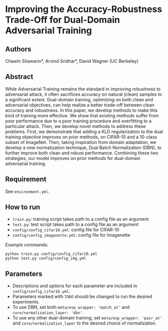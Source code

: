# Improving the Accuracy-Robustness Trade-Off for Dual-Domain Adversarial Training

## Authors

Chawin Sitawarin*, Arvind Sridhar*, David Wagner (UC Berkeley)

## Abstract

While Adversarial Training remains the standard in improving robustness to adversarial attack, it often sacrifices accuracy on natural (clean) samples to a significant extent. Dual-domain training, optimizing on both clean and adversarial objectives, can help realize a better trade-off between clean accuracy and robustness. In this paper, we develop methods to make this kind of training more effective. We show that existing methods suffer from poor performance due to a poor training procedure and overfitting to a particular attack. Then, we develop novel methods to address these problems. First, we demonstrate that adding a KLD regularization to the dual training objective improves on prior methods, on CIFAR-10 and a 10-class subset of ImageNet. Then, taking inspiration from domain adaptation, we develop a new normalization technique, Dual Batch Normalization (DBN), to further improve both clean and robust performance. Combining these two strategies, our model improves on prior methods for dual-domain adversarial training.

## Requirement

See `environment.yml`.

## How to run

- `train.py`: training script takes path to a config file as an argument
- `test.py`: test script takes path to a config file as an argument
- `config/config_cifar10.yml`: config file for CIFAR-10
- `config/config_imagenette.yml`: config file for Imagenette

Example commands:

```
python train.py config/config_cifar10.yml
python test.py config/config_img.yml
```

## Parameters

- Descriptions and options for each parameter are included in `config/config_cifar10.yml`.
- Parameters marked with `TODO` should be changed to run the desired experiments.
- To use DBN, set both `meta/exp_wrapper: 'match_at'` and `core/normalization_layer: 'dbn'`.
- To use any other dual-domain training, set `meta/exp_wrapper: 'pair_at'` and `core/normalization_layer` to the desired choice of normalization.
